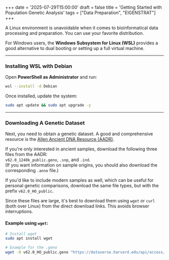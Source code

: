 +++
date = '2025-07-29T15:00:00'
draft = false
title = 'Getting Started with Population Genetic Analysis'
tags = ["Data Preparation", "EIGENSTRAT"]
+++

A Linux environment is unavoidable when it comes to bioinformatical data processing and preparation. You can use your favorite distribution.  

For Windows users, the **Windows Subsystem for Linux (WSL)** provides a good alternative to dual booting or setting up a full virtual machine.

---

### Installing WSL with Debian

Open **PowerShell as Administrator** and run:

```bash
wsl --install -d Debian
```

Once installed, update the system:
``` bash
sudo apt update && sudo apt upgrade -y
```

---

### Downloading A Genetic Dataset
Next, you need to obtain a genetic dataset. A good and comprehensive resource is the [Allen Ancient DNA Resource (AADR)](https://dataverse.harvard.edu/dataset.xhtml?persistentId=doi:10.7910/DVN/FFIDCW). 

If you're only interested in ancient samples, download the following three files from the AADR:  
`v62.0_1240k_public.geno`, `.snp`, and `.ind`.  
(If you want information on sample origins, you should also download the corresponding `.anno` file.)

If you'd like to include modern samples as well, which can be useful for personal genetic comparisons, download the same file types, but with the prefix `v62.0_HO_public`.

Since these files are large, it's best to download them using `wget` or `curl` (both over Linux) from the direct download links. This avoids browser interruptions.

#### Example using `wget`:

```bash
# Install wget
sudo apt install wget

# Example for the .geno
wget -O v62.0_HO_public.geno "https://dataverse.harvard.edu/api/access/datafile/10537419"
